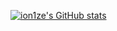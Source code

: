 [![ion1ze's GitHub stats](https://github-readme-stats.vercel.app/api?username=ion1ze&count_private=true)](https://github.com/ion1ze)
